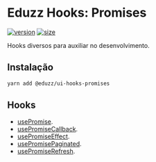 # Eduzz Hooks: Promises

[![version](https://img.shields.io/npm/v/@eduzz/ui-hooks-promises)](https://www.npmjs.com/package/@eduzz/ui-hooks-promises)
[![size](https://img.shields.io/bundlephobia/min/@eduzz/ui-hooks-promises)](https://www.npmjs.com/package/@eduzz/ui-hooks-promises)

Hooks diversos para auxiliar no desenvolvimento.

## Instalação

```bash
yarn add @eduzz/ui-hooks-promises
```

## Hooks

- [usePromise](https://github.com/eduzz/ui-hooks-promises/blob/master/usePromise/index.md).
- [usePromiseCallback](https://github.com/eduzz/ui-hooks-promises/blob/master/usePromiseCallback/index.md).
- [usePromiseEffect](https://github.com/eduzz/ui-hooks-promises/blob/master/usePromiseEffect/index.md).
- [usePromisePaginated](https://github.com/eduzz/ui-hooks-promises/blob/master/usePromisePaginated/index.md).
- [usePromiseRefresh](https://github.com/eduzz/ui-hooks-promises/blob/master/usePromiseRefresh/index.md).